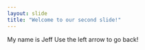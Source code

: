 ```yaml
---
layout: slide
title: "Welcome to our second slide!"
---
```

My name is Jeff
Use the left arrow to go back!

